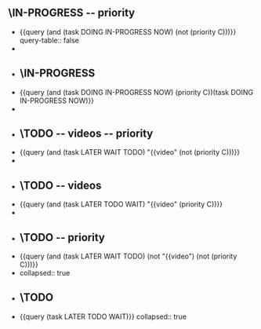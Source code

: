 ## \IN-PROGRESS -- priority
- {{query (and (task DOING IN-PROGRESS NOW) (not (priority C)))}}
  query-table:: false
-
- ## \IN-PROGRESS
- {{query (and (task DOING IN-PROGRESS NOW) (priority C))(task DOING IN-PROGRESS NOW)}}
-
- ## \TODO -- videos -- priority
- {{query (and (task LATER WAIT TODO) "{{video" (not (priority C)))}}
-
- ## \TODO -- videos
- {{query (and (task LATER TODO WAIT) "{{video" (priority C))}}
-
- ## \TODO -- priority
- {{query (and (task LATER WAIT TODO) (not "{{video") (not (priority C)))}}
- collapsed:: true
- ## \TODO
- {{query (task LATER TODO WAIT)}}
  collapsed:: true